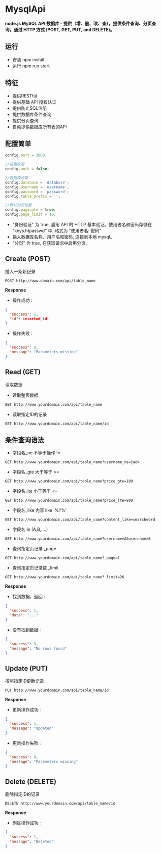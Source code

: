 # MysqlApi
**node.js MySQL API 数据库 - 提供（增、删、改、查），提供条件查询、分页查询，通过 HTTP 方式 (POST, GET, PUT, and DELETE)。**

## 运行
- 安装 npm install
- 运行 npm run start

## 特征
- 提供RESTful
- 提供基础 API 授权认证
- 提供防止SQL注册
- 提供数据库条件查询
- 提供分页查询
- 自动提供数据库所有表的API

## 配置简单
```javascript
config.port = 3000;

//设置权限
config.auth = false;

//数据库设置
config.database = 'database';
config.username = 'username';
config.password = 'password';
config.table_prefix = '';

//默认分页设置
config.paginate = true;
config.page_limit = 10;
```
- "身份验证" 为 true, 启用 API 的 HTTP 基本验证。使用者名和密码存儲在 "keys.htpasswd" 中, 格式为 "使用者名: 密码"
- 输入数据库名称、用户名和密码, 连接到本地 mysql。
- "分页" 为 true, 在获取请求中启用分页。

## Create (POST)
插入一条新纪录

```
POST http://www.domain.com/api/table_name
```
**Response**
- 操作成功 :
```json
{
  "success": 1,
  "id": inserted_id
}
```
- 操作失败 :
```json
{
  "success": 0,
  "message": "Parameters missing"
}
```

## Read (GET)
读取数据

- 读取整表数据
```
GET http://www.yourdomain.com/api/table_name
```
- 读取指定ID的记录
```
GET http://www.yourdomain.com/api/table_name/id
```

## 条件查询语法

- 字段名_ne  不等于操作 != 
```
GET http://www.yourdomain.com/api/table_name?username_ne=jack
```
- 字段名_gte 大于等于 >= 
```
GET http://www.yourdomain.com/api/table_name?price_gte=100
```
- 字段名_lte 小于等于 <= 
```
GET http://www.yourdomain.com/api/table_name?price_lte=800
```
- 字段名_like 内容 like '%?%'
```
GET http://www.yourdomain.com/api/table_name?content_like=searchword
```
- 字段名 in (A,B,....)
```
GET http://www.yourdomain.com/api/table_name?username=A&username=B
```
- 查询指定页记录 _page
```
GET http://www.yourdomain.com/api/table_name?_page=1
```
- 查询指定页记录数 _limit
```
GET http://www.yourdomain.com/api/table_name?_limit=20
```


**Response**
- 找到数据，返回 :
```json
{
  "success": 1,
  "data": "..."
}
```
- 没有找到数据 :
```json
{
  "success": 0,
  "message": "No rows found"
}
```

## Update (PUT)
按照指定ID更新记录

```
PUT http://www.yourdomain.com/api/table_name/id
```
**Response**
- 更新操作成功 :
```json
{
  "success": 1,
  "message": "Updated"
}
```
- 更新操作失败 :
```json
{
  "success": 0,
  "message": "Parameters missing"
}
```

## Delete (DELETE)
删除指定ID的记录

```
DELETE http://www.yourdomain.com/api/table_name/id
```
**Response**
- 删除操作成功 :
```json
{
  "success": 1,
  "message": "Deleted"
}
```
